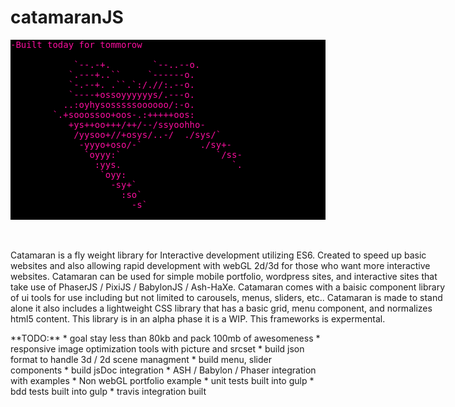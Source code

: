 catamaranJS
=============
<pre style="background:#000; color:#FA0F9E">
-Built today for tommorow

            `--.-+.        `--..--o.               
           `.---+..``     `------o.               
           `-.--+. .``.`:/.//:.--o.               
           `----+ossoyyyyyys/.---o.               
          ..:oyhysosssssoooooo/:-o.               
        `.+sooossoo+oos-.:+++++oos:               
           +ys++oo+++/++/--/ssyoohho-             
            /yysoo+//+osys/..-/  ./sys/`          
             -yyyo+oso/-`           ./sy+-        
              `oyyy:`                  `/ss-      
                :yys.                     `.      
                 `oyy:                            
                   -sy+`                          
                     :so`                         
                       -s`                        
                                                       
</pre>
<div style="float:left; width:700px; margin-top:20px;">
  <p>Catamaran is a fly weight library for Interactive development utilizing ES6. Created to speed up basic websites and also allowing rapid development with webGL 2d/3d for those who want more interactive websites. Catamaran can be used for simple mobile portfolio, wordpress sites, and interactive sites that take use of PhaserJS / PixiJS / BabylonJS / Ash-HaXe.  Catamaran comes with a baisic component library of ui tools for use including but not limited to carousels, menus, sliders, etc.. Catamaran is made to stand alone it also includes a lightweight CSS library that has a basic grid, menu component, and normalizes html5 content.  This library is in an alpha phase it is a WIP. This frameworks is expermental.
   </p>

</div>
**TODO:**
* goal stay less than 80kb and pack 100mb of awesomeness
* responsive image optimization tools with picture and srcset
* build json format to handle 3d / 2d scene managment
* build menu, slider components
* build jsDoc integration 
* ASH / Babylon / Phaser integration with examples
* Non webGL portfolio example 
* unit tests built into gulp
* bdd tests built into gulp
* travis integration built
